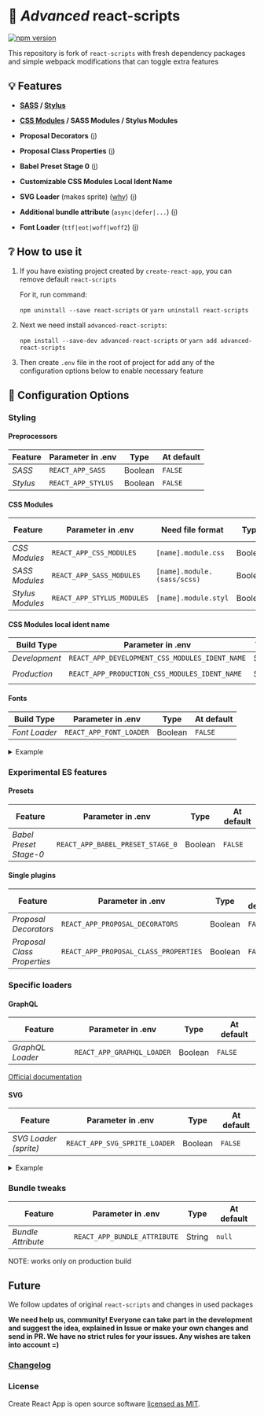 # 🚀 *Advanced* react-scripts
[![npm version](https://img.shields.io/npm/v/advanced-react-scripts.svg)](https://www.npmjs.com/package/advanced-react-scripts)

This repository is fork of `react-scripts` with fresh dependency packages and simple webpack modifications that can toggle extra features

## 💡 Features

* __[SASS](https://sass-lang.com) / [Stylus](http://stylus-lang.com)__

* __[CSS Modules](https://github.com/gajus/react-css-modules#css-modules) / SASS Modules / Stylus Modules__

* __Proposal Decorators__ ([i](https://github.com/babel/babel/tree/master/packages/babel-plugin-proposal-decorators))

* __Proposal Class Properties__ ([i](https://github.com/babel/babel/tree/master/packages/babel-plugin-proposal-class-properties))

* __Babel Preset Stage 0__ ([i](https://github.com/babel/babel/tree/master/packages/babel-preset-stage-0))

* __Customizable CSS Modules Local Ident Name__

* __SVG Loader__ (makes sprite) ([why](https://www.webdesignerdepot.com/2017/05/how-to-create-and-manage-svg-sprites)) ([i](https://github.com/kisenka/svg-sprite-loader))

* __Additional bundle attribute__ (`async|defer|...`) ([i](https://github.com/numical/script-ext-html-webpack-plugin))

* __Font Loader__ (`ttf|eot|woff|woff2`) ([i](https://github.com/webpack-contrib/file-loader))

## ❔ How to use it

1. If you have existing project created by `create-react-app`, you can remove default `react-scripts`

   For it, run command:

   `npm uninstall --save react-scripts` or `yarn uninstall react-scripts`

2. Next we need install `advanced-react-scripts`:

   `npm install --save-dev advanced-react-scripts` or `yarn add advanced-react-scripts`

3. Then create `.env` file in the root of project for add any of the configuration options below to enable necessary feature

## 🔧 Configuration Options

### Styling

#### Preprocessors

| Feature | Parameter in .env | Type | At default |
| ------- | ----------------- | ---- | ---------- |
| *SASS* | `REACT_APP_SASS` | Boolean | `FALSE` |
| *Stylus* | `REACT_APP_STYLUS` | Boolean | `FALSE` |

#### CSS Modules

| Feature | Parameter in .env | Need file format | Type | At default |
| ------- | ---------------- | ----------------- | ---- | ---------- |
| *CSS Modules* | `REACT_APP_CSS_MODULES` | `[name].module.css` | Boolean | `FALSE` |
| *SASS Modules* | `REACT_APP_SASS_MODULES` | `[name].module.(sass/scss)` | Boolean | `FALSE` |
| *Stylus Modules* | `REACT_APP_STYLUS_MODULES` | `[name].module.styl` |  Boolean | `FALSE` |

#### CSS Modules local ident name

| Build Type | Parameter in .env | Type | At default |
| ---------- | ----------------- | ---- | ---------- |
| *Development* | `REACT_APP_DEVELOPMENT_CSS_MODULES_IDENT_NAME` | String  | `[path]__[name]___[local]` |
| *Production* | `REACT_APP_PRODUCTION_CSS_MODULES_IDENT_NAME` | String | `[local]-[sha512:hash:base32]` |

#### Fonts

| Build Type | Parameter in .env | Type | At default |
| ---------- | ----------------- | ---- | ---------- |
| *Font Loader* | `REACT_APP_FONT_LOADER` | Boolean | `FALSE` |

<details>
   <summary>Example</summary>

```css
@font-face {
    font-family: 'Open Sans';
    src: local('Open Sans'),
         local('Open-Sans'),
         url('./../resources/fonts/OpenSans.woff2') format('woff2');
}
```
</details>

### Experimental ES features

#### Presets

| Feature | Parameter in .env | Type | At default | 
| ------- | ----------------- | ---- | ---------- |
| *Babel Preset Stage-0* | `REACT_APP_BABEL_PRESET_STAGE_0` | Boolean | `FALSE` |

#### Single plugins

| Feature | Parameter in .env | Type | At default |
| ------- | ---- | ----------------- | ------- |
| *Proposal Decorators* | `REACT_APP_PROPOSAL_DECORATORS` | Boolean | `FALSE` |
| *Proposal Class Properties* | `REACT_APP_PROPOSAL_CLASS_PROPERTIES` | Boolean | `FALSE` |

### Specific loaders

#### GraphQL

| Feature | Parameter in .env | Type | At default |
| ------- | ----------------- | ---- | ---------- |
| *GraphQL Loader* | `REACT_APP_GRAPHQL_LOADER` | Boolean | `FALSE` |

[Official documentation](https://github.com/apollographql/graphql-tag#webpack-preprocessing-with-graphql-tagloader)

#### SVG

| Feature | Parameter in .env | Type | At default |
| ------- | ----------------- | ---- | ---------- |
| *SVG Loader (sprite)* | `REACT_APP_SVG_SPRITE_LOADER` | Boolean | `FALSE` |

<details>
   <summary>Example</summary>


```js
import twitterIcon from '../assets/twitter.svg';

console.log(twitterIcon); // output 'sprite-[hash].svg#twitter-usage'

<svg>
  <use xlinkHref={twitterIcon}></use>
</svg>
```
</details>

### Bundle tweaks

| Feature | Parameter in .env | Type | At default |
| ------- | ----------------- | ---- | ---------- |
| *Bundle Attribute* | `REACT_APP_BUNDLE_ATTRIBUTE` | String | `null` |

NOTE: works only on production build

## Future

We follow updates of original `react-scripts` and changes in used packages

**We need help us, community! Everyone can take part in the development and suggest the idea, explained in Issue or make your own changes and send in PR. We have no strict rules for your issues. Any wishes are taken into account =)**

### [Changelog](https://github.com/artemirq/advanced-react-scripts/tree/next/packages/react-scripts/CHANGELOG.md)

### License

Create React App is open source software [licensed as MIT](https://github.com/facebook/create-react-app/blob/master/LICENSE).
